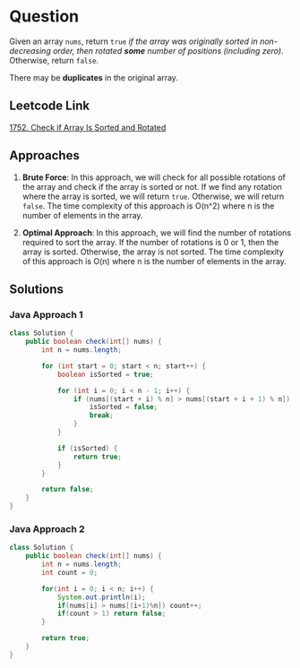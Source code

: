 # Question

Given an array `nums`, return `true` _if the array was originally sorted in non-decreasing order, then rotated **some** number of positions (including zero)_. Otherwise, return `false`.

There may be **duplicates** in the original array.

## Leetcode Link

[1752. Check if Array Is Sorted and Rotated](https://leetcode.com/problems/check-if-array-is-sorted-and-rotated/)

## Approaches

1. **Brute Force**: In this approach, we will check for all possible rotations of the array and check if the array is sorted or not. If we find any rotation where the array is sorted, we will return `true`. Otherwise, we will return `false`. The time complexity of this approach is O(n^2) where n is the number of elements in the array.

2. **Optimal Approach**: In this approach, we will find the number of rotations required to sort the array. If the number of rotations is 0 or 1, then the array is sorted. Otherwise, the array is not sorted. The time complexity of this approach is O(n) where n is the number of elements in the array.

## Solutions

### Java Approach 1

```java
class Solution {
    public boolean check(int[] nums) {
        int n = nums.length;

        for (int start = 0; start < n; start++) {
            boolean isSorted = true;

            for (int i = 0; i < n - 1; i++) {
                if (nums[(start + i) % n] > nums[(start + i + 1) % n]) {
                    isSorted = false;
                    break;
                }
            }

            if (isSorted) {
                return true;
            }
        }

        return false;
    }
}
```

### Java Approach 2

```java
class Solution {
    public boolean check(int[] nums) {
        int n = nums.length;
        int count = 0;

        for(int i = 0; i < n; i++) {
            System.out.println(i);
            if(nums[i] > nums[(i+1)%n]) count++;
            if(count > 1) return false;
        }

        return true;
    }
}
```
